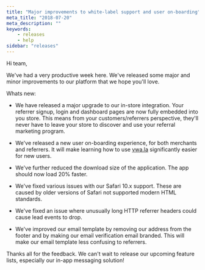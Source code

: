 ```yaml
---
title: "Major improvements to white-label support and user on-boarding"
meta_title: "2018-07-20"
meta_description: ""
keywords:
    - releases
    - help
sidebar: "releases"
---
```


Hi team,

We've had a very productive week here. We've released some major and minor improvements to our platform that we hope you'll love.

Whats new:

*   We have released a major upgrade to our in-store integration. Your referrer signup, login and dashboard pages are now fully embedded into you store. This means from your customers/referrers perspective, they'll never have to leave your store to discover and use your referral marketing program.
*   We've released a new user on-boarding experience, for both merchants and referrers. It will make learning how to use [vwa.la](https://vwa.la) significantly easier for new users.
*   We've further reduced the download size of the application. The app should now load 20% faster.  
    
*   We've fixed various issues with our Safari 10.x support. These are caused by older versions of Safari not supported modern HTML standards.
*   We've fixed an issue where unusually long HTTP referrer headers could cause lead events to drop.
*   We've improved our email template by removing our address from the footer and by making our email verification email branded. This will make our email template less confusing to referrers.

Thanks all for the feedback. We can't wait to release our upcoming feature lists, especially our in-app messaging solution!